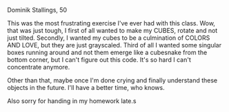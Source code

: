 Dominik Stallings, 50

This was the most frustrating exercise I've ever had with this class. Wow, that was just tough, I first of all wanted to make my CUBES, rotate and not just tilted. Secondly, I wanted my cubes to be a culmination of COLORS AND LOVE, but they are just grayscaled. Third of all I wanted some singular boxes running around and not them emerge like a cubesnake from the bottom corner, but I can't figure out this code. It's so hard I can't concentrate anymore.

Other than that, maybe once I'm done crying and finally understand these objects in the future. I'll have a better time, who knows.

Also sorry for handing in my homework late.s

